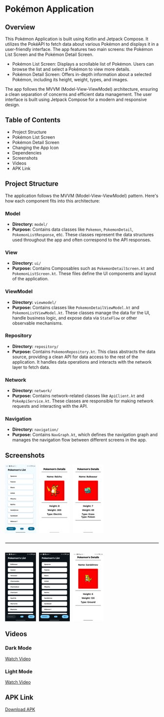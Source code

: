# Pokémon Application

## Overview

This Pokémon Application is built using Kotlin and Jetpack Compose. It utilizes the PokéAPI to fetch data about various Pokémon and displays it in a user-friendly interface. The app features two main screens: the Pokémon List Screen and the Pokémon Detail Screen.
 * Pokémon List Screen: Displays a scrollable list of Pokémon. Users can browse the list and select a Pokémon to view more details.
 * Pokémon Detail Screen: Offers in-depth information about a selected Pokémon, including its height, weight, types, and images.

The app follows the MVVM (Model-View-ViewModel) architecture, ensuring a clean separation of concerns and efficient data management. The user interface is built using Jetpack Compose for a modern and responsive design.


## Table of Contents

- Project Structure
- Pokémon List Screen
- Pokémon Detail Screen
- Changing the App Icon
- Dependencies
- Screenshots
- Videos
- APK Link

## Project Structure

The application follows the MVVM (Model-View-ViewModel) pattern. Here's how each component fits into this architecture:

### Model

- **Directory:** `model/`
- **Purpose:** Contains data classes like `Pokemon`, `PokemonDetail`, `PokemonListResponse`, etc. These classes represent the data structures used throughout the app and often correspond to the API responses.

### View

- **Directory:** `ui/`
- **Purpose:** Contains Composables such as `PokemonDetailScreen.kt` and `PokemonListScreen.kt`. These files define the UI components and layout of the application.

### ViewModel

- **Directory:** `viewmodel/`
- **Purpose:** Contains classes like `PokemonDetailViewModel.kt` and `PokemonListViewModel.kt`. These classes manage the data for the UI, handle business logic, and expose data via `StateFlow` or other observable mechanisms.

### Repository

- **Directory:** `repository/`
- **Purpose:** Contains `PokemonRepository.kt`. This class abstracts the data source, providing a clean API for data access to the rest of the application. It handles data operations and interacts with the network layer to fetch data.

### Network

- **Directory:** `network/`
- **Purpose:** Contains network-related classes like `ApiClient.kt` and `PokeApiService.kt`. These classes are responsible for making network requests and interacting with the API.

### Navigation

- **Directory:** `navigation/`
- **Purpose:** Contains `NavGraph.kt`, which defines the navigation graph and manages the navigation flow between different screens in the app.

## Screenshots

<div style="display: flex; flex-wrap: wrap; gap: 10px;">
  <img src="app/src/main/java/com/example/pokemonapp/assets/Screenshots/ss1.png" alt="Screenshot 1" style="width: 20%;">
  <img src="app/src/main/java/com/example/pokemonapp/assets/Screenshots/ss2.png" alt="Screenshot 2" style="width: 20%;">
  <img src="app/src/main/java/com/example/pokemonapp/assets/Screenshots/ss3.png" alt="Screenshot 3" style="width: 20%;">
  <hr style="border: 1px solid #ccc; margin: 20px 0; width: 100%;">
  <img src="app/src/main/java/com/example/pokemonapp/assets/Screenshots/ss5.png" alt="Screenshot 5" style="width: 20%;">
  <img src="app/src/main/java/com/example/pokemonapp/assets/Screenshots/ss4.png" alt="Screenshot 4" style="width: 20%;">
  <img src="app/src/main/java/com/example/pokemonapp/assets/Screenshots/ss6.png" alt="Screenshot 6" style="width: 20%;">
</div>

## Videos

### Dark Mode
[Watch Video](https://drive.google.com/file/d/1fKe1Wts6gTUIHUVkci1daIg0qnkJJrAu/view?usp=sharing)

### Light Mode
[Watch Video](https://drive.google.com/file/d/1n_WuvdkmHVR5yCA4v8RHL4CHk1qwNAXh/view?usp=sharing)

## APK Link
[Download APK](https://drive.google.com/drive/folders/1dTyfUA4COFN-jvoc3vT3B4qGguwAYm91?usp=sharing)
